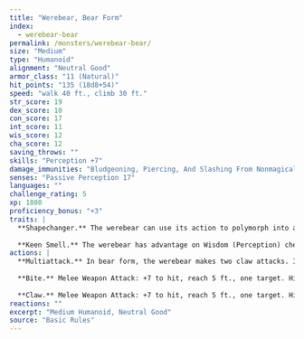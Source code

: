 ```yaml
---
title: "Werebear, Bear Form"
index:
  - werebear-bear
permalink: /monsters/werebear-bear/
size: "Medium"
type: "Humanoid"
alignment: "Neutral Good"
armor_class: "11 (Natural)"
hit_points: "135 (18d8+54)"
speed: "walk 40 ft., climb 30 ft."
str_score: 19
dex_score: 10
con_score: 17
int_score: 11
wis_score: 12
cha_score: 12
saving_throws: ""
skills: "Perception +7"
damage_immunities: "Bludgeoning, Piercing, And Slashing From Nonmagical Weapons That Aren'T Silvered"
senses: "Passive Perception 17"
languages: ""
challenge_rating: 5
xp: 1800
proficiency_bonus: "+3"
traits: |
  **Shapechanger.** The werebear can use its action to polymorph into a Large bear-humanoid hybrid or into a Large bear, or back into its true form, which is humanoid. Its statistics, other than its size and AC, are the same in each form. Any equipment it is wearing or carrying isn't transformed. It reverts to its true form if it dies.
  
  **Keen Smell.** The werebear has advantage on Wisdom (Perception) checks that rely on smell.
actions: |
  **Multiattack.** In bear form, the werebear makes two claw attacks. In humanoid form, it makes two greataxe attacks. In hybrid form, it can attack like a bear or a humanoid.
  
  **Bite.** Melee Weapon Attack: +7 to hit, reach 5 ft., one target. Hit: 15 (2d10 + 4) piercing damage. If the target is a humanoid, it must succeed on a DC 14 Constitution saving throw or be cursed with werebear lycanthropy.
  
  **Claw.** Melee Weapon Attack: +7 to hit, reach 5 ft., one target. Hit: 13 (2d8 + 4) slashing damage.
reactions: ""
excerpt: "Medium Humanoid, Neutral Good"
source: "Basic Rules"
---
```

